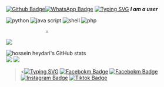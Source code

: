 [![Github Badge](https://img.shields.io/badge/-WahyuKullBet-black?style=flat&logo=Github&logoColor=white&link=https://github.com/WahyuKullBet/)](https://github.com/WahyuKullBet)[![WhatsApp Badge](https://img.shields.io/badge/-+6283132458199-green?style=flat&logo=WhatsApp&logoColor=white&link=https://wa.me/6283132458199/)](https://wa.me/-6283132458199-green/) 
[![Typing SVG](https://readme-typing-svg.herokuapp.com?font=Koulen&size=25&duration=8000&color=light&center=true&vCenter=true&multiline=true&width=600&lines=Selamat+Datang+Digithub+Wahyu+XD+Don't+Forget+To+Follow+Anj)](https://git.io/typing-svg)
***I am a user***


![python](https://img.shields.io/badge/-python-yellow?style=for-the-badge&logo=python&logoColor=white&labelColor=8E2DE2)
![java script](https://img.shields.io/badge/-javascript-orange?style=for-the-badge&logo=javascript&logoColor=white&labelColor=8E2DE2)
![shell](https://img.shields.io/badge/-shell-green?style=for-the-badge&logo=shell&logoColor=white&labelColor=8E2DE2)
![php](https://img.shields.io/badge/-php-blue?style=for-the-badge&logo=php&logoColor=white&labelColor=8E2DE2)



                   ⚠︎
<img src="https://gd-hbimg.huaban.com/6260d3a85707fc180552af37a11a57091016ec897fc319-byA0T0_fw658">

  <img src="https://github-readme-stats.vercel.app/api?username=WahyuKullBet&show_icons=true&include_all_commits=true&theme=monokai" alt="hossein heydari's GitHub stats" /><br />
  <img src="https://github-readme-streak-stats.herokuapp.com/?user=WahyuKullBet&theme=monokai"/>
  <img src="https://github-readme-stats.vercel.app/api/top-langs/?username=WahyuKullBet&layout=compact&theme=monokai&langs_count=12"/><br />

<!--
**WahyuKullBet/WahyuKullBet** is a ✨ _special_ ✨ repository because its `README.md` (this file) appears on your GitHub profile.

Here are some ideas to get you started:

- 🔭 I’m currently working on ...
- 🌱 I’m currently learning ...
- 👯 I’m looking to collaborate on ...
- 🤔 I’m looking for help with ...
- 💬 Ask me about ...
- 📫 How to reach me: ...
- 😄 Pronouns: ...
- ⚡ Fun fact: ...
-->
><[![Typing SVG](https://readme-typing-svg.herokuapp.com?font=Koulen&size=25&duration=8000&color=light&center=true&vCenter=true&multiline=true&width=600&lines=Don't+forget+to+also+follow+my+social+media+accounts)](https://git.io/typing-svg)
        [![Facebokm Badge](https://img.shields.io/badge/-WaGyoXD-white?style=flat&logo=Facebook&.logoColor=blue&link=https://www.facebook.com/WaGyoXD/)](https://www.facebook.com/WaGyoXD)
         [![Facebokm Badge](https://img.shields.io/badge/-Wahyu.XNXCODE-blue?style=flat&logo=Facebook&logoColor=white&link=https://www.facebook.com/Wahyu.XNXCODE/)](https://www.facebook.com/Wahyu.XNXCODE/)
          [![Instagram Badge](https://img.shields.io/badge/-itsmeewagyo__-f01397?style=flat&logo=Instagram&logoColor=white&link=https://www.instagram.com/itsmeewagyoo_/)](https://www.instagram.com/itsmeewagyoo_/) [![Tiktok Badge](https://img.shields.io/badge/-@mochwahyuxd.32-black?style=flat&logo=Tiktok&logoColor=white&link=https://www.tiktok.com/@mochwahyuxd.32/)](https://www.tiktok.com/@mochwahyuxd.32-black/)
